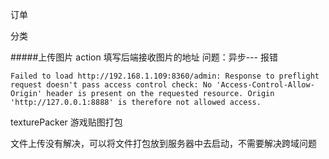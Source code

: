 订单

分类

#####上传图片
action 填写后端接收图片的地址
问题：异步---
报错
```
Failed to load http://192.168.1.109:8360/admin: Response to preflight request doesn't pass access control check: No 'Access-Control-Allow-Origin' header is present on the requested resource. Origin 'http://127.0.0.1:8888' is therefore not allowed access.
```

texturePacker 游戏贴图打包

文件上传没有解决，可以将文件打包放到服务器中去启动，不需要解决跨域问题
